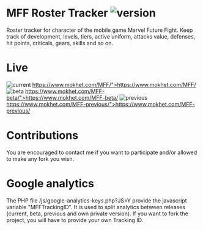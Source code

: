 # MFF Roster Tracker ![version](https://img.shields.io/badge/version-2.0.1-blue.svg)
Roster tracker for character of the mobile game Marvel Future Fight. Keep track of development, levels, tiers, active uniform, attacks value, defenses, hit points, criticals, gears, skills and so on.

# Live

![current](https://img.shields.io/badge/Current_release-stable-green.svg?style=flat) https://www.mokhet.com/MFF/">https://www.mokhet.com/MFF/
![beta](https://img.shields.io/badge/Beta_release-unstable-red.svg?style=flat) https://www.mokhet.com/MFF-beta/">https://www.mokhet.com/MFF-beta/
![previous](https://img.shields.io/badge/Previous_release-stable-green.svg?style=flat) https://www.mokhet.com/MFF-previous/">https://www.mokhet.com/MFF-previous/

# Contributions

You are encouraged to contact me if you want to participate and/or allowed to make any fork you wish.

# Google analytics

The PHP file /js/google-analytics-keys.php?JS=Y provide the javascript variable "MFFTrackingID". It is used to split analytics between releases (current, beta, previous and own private version). If you want to fork the project, you will have to provide your own Tracking ID.
